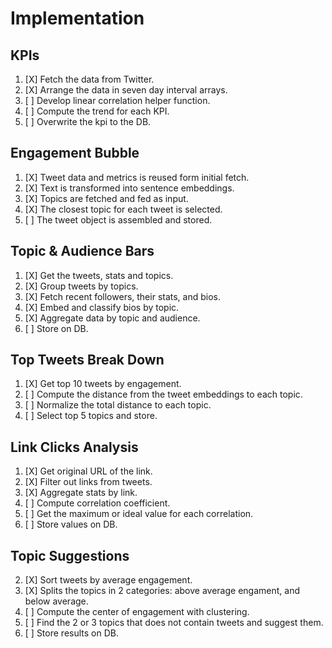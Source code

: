 # Implementation

## KPIs
1. [X] Fetch the data from Twitter.
2. [X] Arrange the data in seven day interval arrays.
3. [ ] Develop linear correlation helper function.
4. [ ] Compute the trend for each KPI.
5. [ ] Overwrite the kpi to the DB.

## Engagement Bubble
1. [X] Tweet data and metrics is reused form initial fetch.
2. [X] Text is transformed into sentence embeddings.
3. [X] Topics are fetched and fed as input.
4. [X] The closest topic for each tweet is selected.
5. [ ] The tweet object is assembled and stored.

## Topic & Audience Bars
1. [X] Get the tweets, stats and topics.
2. [X] Group tweets by topics.
3. [X] Fetch recent followers, their stats, and bios.
4. [X] Embed and classify bios by topic.
5. [X] Aggregate data by topic and audience.
6. [ ] Store on DB.

## Top Tweets Break Down
1. [X] Get top 10 tweets by engagement.
2. [ ] Compute the distance from the tweet embeddings to each topic.
3. [ ] Normalize the total distance to each topic.
4. [ ] Select top 5 topics and store.

## Link Clicks Analysis
1. [X] Get original URL of the link.
2. [X] Filter out links from tweets.
3. [X] Aggregate stats by link.
4. [ ] Compute correlation coefficient. 
5. [ ] Get the maximum or ideal value for each correlation.
6. [ ] Store values on DB.

## Topic Suggestions
2. [X] Sort tweets by average engagement.
1. [X] Splits the topics in 2 categories: above average engament, and below average.
3. [ ] Compute the center of engagement with clustering.
4. [ ] Find the 2 or 3 topics that does not contain tweets and suggest them.
5. [ ] Store results on DB.
